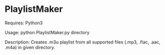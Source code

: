 # PlaylistMaker

Requires: Python3

Usage: python PlaylistMaker.py directory

Description: Creates .m3u playlist from all supported
files (.mp3, .flac, .aac, .m4a) in given directory.
